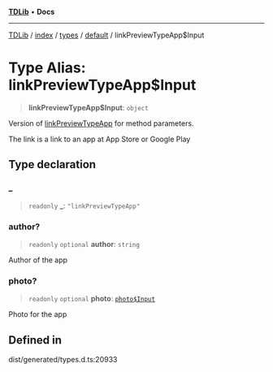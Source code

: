 [**TDLib**](../../../../../../README.md) • **Docs**

***

[TDLib](../../../../../../modules.md) / [index](../../../../../README.md) / [types](../../../README.md) / [default](../README.md) / linkPreviewTypeApp$Input

# Type Alias: linkPreviewTypeApp$Input

> **linkPreviewTypeApp$Input**: `object`

Version of [linkPreviewTypeApp](linkPreviewTypeApp.md) for method parameters.

The link is a link to an app at App Store or Google Play

## Type declaration

### \_

> `readonly` **\_**: `"linkPreviewTypeApp"`

### author?

> `readonly` `optional` **author**: `string`

Author of the app

### photo?

> `readonly` `optional` **photo**: [`photo$Input`](photo$Input-1.md)

Photo for the app

## Defined in

dist/generated/types.d.ts:20933
